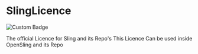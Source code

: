 # SlingLicence
![Custom Badge](https://img.shields.io/badge/Licence-Sling_Licence-orange?style=for-the-badge&labelColor=blue)

The official Licence for Sling and its Repo's
This Licence Can be used inside OpenSling and its Repo
